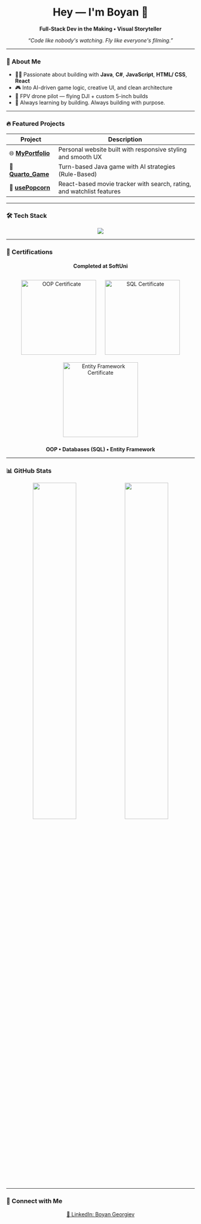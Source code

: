 <h1 align="center">Hey — I'm Boyan 👋</h1>
<p align="center">
  <strong>Full-Stack Dev in the Making • Visual Storyteller</strong>
</p>

<p align="center">
  <i>“Code like nobody's watching. Fly like everyone's filming.”</i>
</p>

---

### 🧠 About Me

- 👨‍💻 Passionate about building with  **Java**, **C#**, **JavaScript**, **HTML/ CSS**, **React**
- 🎮 Into AI-driven game logic, creative UI, and clean architecture
- 🚁 FPV drone pilot — flying DJI + custom 5-inch builds
- 🧠 Always learning by building. Always building with purpose.

---

### 🔥 Featured Projects

| Project | Description |
|--------|-------------|
| 🌐 [**MyPortfolio**](https://github.com/boyangeorgiev25/MyPortfolio.git) | Personal website built with responsive styling and smooth UX |
| 🎲 [**Quarto_Game**](https://github.com/boyangeorgiev25/Quarto_Game) | Turn-based Java game with AI strategies (Rule-Based) |
| 🍿 [**usePopcorn**](https://github.com/boyangeorgiev25/use-popcorn) | React-based movie tracker with search, rating, and watchlist features
 

---

### 🛠 Tech Stack

<p align="center">
  <img src="https://skillicons.dev/icons?i=java,cs,html,css,js,react,git,github,vscode" />
</p>

---

### 📜 Certifications

<h4 align="center">Completed at SoftUni</h4>

<div align="center">
  <img src="https://github.com/user-attachments/assets/fc53bdb4-9a21-433b-837c-e04d6712f05f" alt="OOP Certificate" width="200px" style="margin: 10px;"/>
  <img src="https://github.com/user-attachments/assets/cef57067-caf0-4444-b1f6-4d8dc259f186" alt="SQL Certificate" width="200px" style="margin: 10px;"/>
  <img src="https://github.com/user-attachments/assets/7d16f817-2b5f-4e89-9b2b-688986e35cec" alt="Entity Framework Certificate" width="200px" style="margin: 10px;"/>
</div>

<p align="center"><strong>OOP • Databases (SQL) • Entity Framework</strong></p>

---

### 📊 GitHub Stats

<p align="center">
  <img src="https://github-readme-stats.vercel.app/api?username=boyangeorgiev25&show_icons=true&theme=tokyonight&hide_border=true" width="48%" />
  <img src="https://github-readme-stats.vercel.app/api/top-langs/?username=boyangeorgiev25&layout=compact&theme=tokyonight&hide_border=true" width="48%" />
</p>

---

### 🔗 Connect with Me

<p align="center">
  <a href="https://www.linkedin.com/in/boyan-georgiev-08853329b" target="_blank">💼 LinkedIn: Boyan Georgiev</a>
</p>
